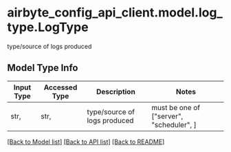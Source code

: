 # airbyte_config_api_client.model.log_type.LogType

type/source of logs produced

## Model Type Info
Input Type | Accessed Type | Description | Notes
------------ | ------------- | ------------- | -------------
str,  | str,  | type/source of logs produced | must be one of ["server", "scheduler", ] 

[[Back to Model list]](../../README.md#documentation-for-models) [[Back to API list]](../../README.md#documentation-for-api-endpoints) [[Back to README]](../../README.md)

